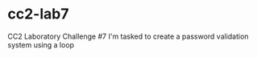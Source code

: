 # cc2-lab7

CC2 Laboratory Challenge #7
I'm tasked to create a password validation system using a loop
